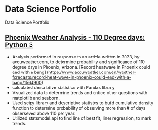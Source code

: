 # Data Science Portfolio
Data Science Portfolio

## [Phoenix Weather Analysis - 110 Degree days: Python 3](https://github.com/rymiller0/portfolio/blob/main/Phx%20Weather%20Analysis.ipynb)
* Analysis performed in response to an article written in 2023, by accuweather.com, to determine probability and significance of 110 degree days in Phoenix, Arizona.
[Record heatwave in Phoenix could end with a bang] (https://www.accuweather.com/en/weather-forecasts/record-heat-wave-in-phoenix-could-end-with-a-bang/1564900) 
* calculated descriptive statistics with Pandas library
* Visualized data to determine trends and entice other questions with matplotlib and seaborn.
* Used scipy library and descriptive statistcs to build cumulative density function to determine probability of observing more than # of days obserseved above 110 per year.
* Utilized statsmodel.api to find line of best fit, liner regression, to mark trends.
